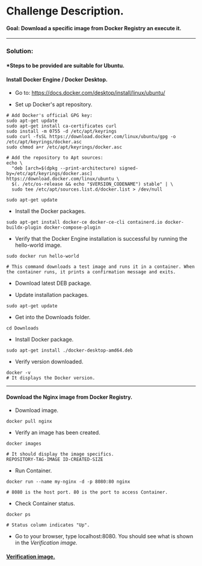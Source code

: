 # **Challenge Description.**
#### **Goal:** Download a specific image from Docker Registry an execute it.
---
### Solution:

#### *Steps to be provided are suitable for Ubuntu.

#### **Install Docker Engine / Docker Desktop.**
- Go to: https://docs.docker.com/desktop/install/linux/ubuntu/

- Set up Docker's apt repository.
```
# Add Docker's official GPG key:
sudo apt-get update
sudo apt-get install ca-certificates curl
sudo install -m 0755 -d /etc/apt/keyrings
sudo curl -fsSL https://download.docker.com/linux/ubuntu/gpg -o /etc/apt/keyrings/docker.asc
sudo chmod a+r /etc/apt/keyrings/docker.asc

# Add the repository to Apt sources:
echo \
  "deb [arch=$(dpkg --print-architecture) signed-by=/etc/apt/keyrings/docker.asc] https://download.docker.com/linux/ubuntu \
  $(. /etc/os-release && echo "$VERSION_CODENAME") stable" | \
  sudo tee /etc/apt/sources.list.d/docker.list > /dev/null

sudo apt-get update
```
- Install the Docker packages.
```
sudo apt-get install docker-ce docker-ce-cli containerd.io docker-buildx-plugin docker-compose-plugin
```
- Verify that the Docker Engine installation is successful by running the hello-world image.
``` 
sudo docker run hello-world

# This command downloads a test image and runs it in a container. When the container runs, it prints a confirmation message and exits.
```

- Download latest DEB package.

- Update installation packages.   
```
sudo apt-get update
```
- Get into the Downloads folder.
```
cd Downloads
```
- Install Docker package.
```
sudo apt-get install ./docker-desktop-amd64.deb
```
- Verify version downloaded.
```
docker -v
# It displays the Docker version.
```
---

#### **Download the Nginx image from Docker Registry.**

- Download image.
```
docker pull nginx
```
- Verify an image has been created.
```
docker images

# It should display the image specifics.
REPOSITORY-TAG-IMAGE ID-CREATED-SIZE
```
- Run Container.
```
docker run --name my-nginx -d -p 8080:80 nginx

# 8080 is the host port. 80 is the port to access Container.
```

- Check Container status.
```
docker ps

# Status column indicates "Up".
```
- Go to your browser, type localhost:8080. You should see what is shown in the _Verification image._

#### [Verification image.](https://github.com/FreCalvo/CloudStation/blob/main/Docker_Fundamentals/Challenge_1/nginx_localhost8080.png)

